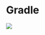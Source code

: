 # Gradle

[![](https://jitpack.io/v/zj565061763/activity.svg)](https://jitpack.io/#zj565061763/activity)